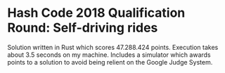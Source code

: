 # Hash Code 2018 Qualification Round: Self-driving rides

Solution written in Rust which scores 47.288.424 points. Execution takes about
3.5 seconds on my machine. Includes a simulator which awards points to a
solution to avoid being relient on the Google Judge System.